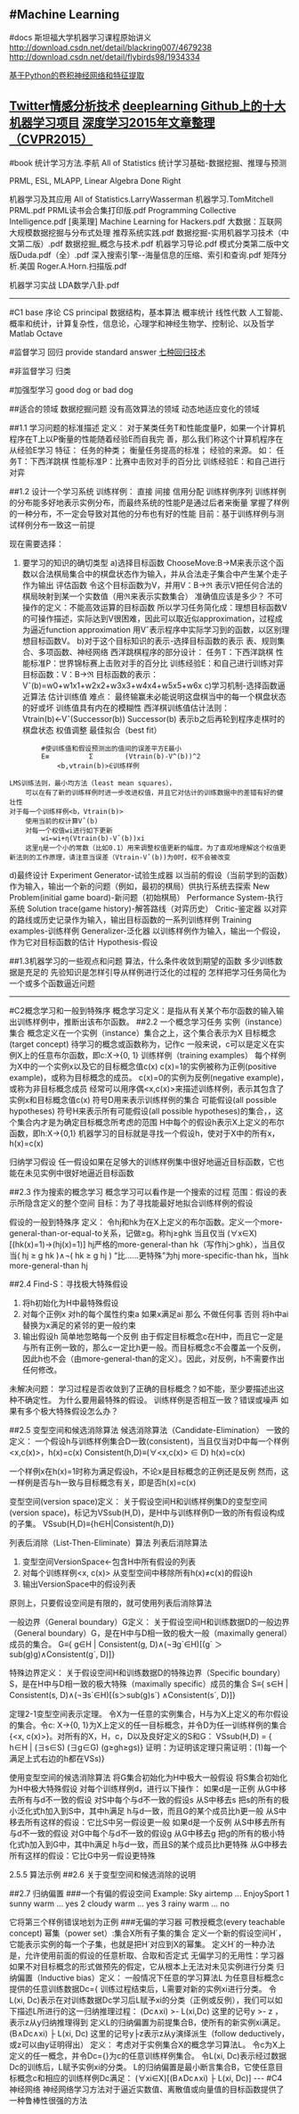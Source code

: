#Machine Learning
---
#docs
斯坦福大学机器学习课程原始讲义
http://download.csdn.net/detail/blackring007/4679238
http://download.csdn.net/detail/flybirds98/1934334

[基于Python的卷积神经网络和特征提取](http://www.csdn.net/article/2015-08-27/2825549)

[Twitter情感分析技术](http://www.infoq.com/cn/news/2015/12/Twitter-api-notion)
[deeplearning](http://www.deeplearningbook.org/)
[Github上的十大机器学习项目](http://geek.csdn.net/news/detail/52337)
[深度学习2015年文章整理（CVPR2015）](http://blog.csdn.net/u010402786/article/details/50548996)
---
#book
统计学习方法.李航
All of Statistics
统计学习基础-数据挖掘、推理与预测


PRML, ESL, MLAPP,
Linear Algebra Done Right



机器学习及其应用
All of Statistics.LarryWasserman
机器学习.TomMitchell
PRML.pdf
PRML读书会合集打印版.pdf
Programming Collective Intelligence.pdf
[奥莱理] Machine Learning for Hackers.pdf
大数据：互联网大规模数据挖掘与分布式处理
推荐系统实践.pdf
数据挖掘-实用机器学习技术（中文第二版）.pdf
数据挖掘_概念与技术.pdf
机器学习导论.pdf
模式分类第二版中文版Duda.pdf（全）.pdf
深入搜索引擎--海量信息的压缩、索引和查询.pdf
矩阵分析.美国 Roger.A.Horn.扫描版.pdf

机器学习实战
LDA数学八卦.pdf

---
#C1 base 序论
CS principal
数据结构，基本算法
概率统计
线性代数
人工智能、概率和统计，计算复杂性，信息论，心理学和神经生物学、控制论、以及哲学
Matlab
Octave

#监督学习
回归
provide standard answer
[七种回归技术](http://www.csdn.net/article/2015-08-19/2825492)

#非监督学习
归类

#加强型学习
good dog or bad dog

##适合的领域
数据挖掘问题
没有高效算法的领域
动态地适应变化的领域

##1.1 学习问题的标准描述
定义： 对于某类任务T和性能度量P，如果一个计算机程序在T上以P衡量的性能随着经验E而自我完
善，那么我们称这个计算机程序在从经验E学习
特征：
任务的种类；
衡量任务提高的标准；
经验的来源。
如：
任务T：下西洋跳棋
性能标准P：比赛中击败对手的百分比
训练经验E：和自己进行对弈

##1.2 设计一个学习系统
训练样例：
    直接
    间接
        信用分配
训练样例序列
训练样例的分布能多好地表示实例分布，而最终系统的性能P是通过后者来衡量
    掌握了样例的一种分布，不一定会导致对其他的分布也有好的性能
    目前：基于训练样例与测试样例分布一致这一前提

现在需要选择：
1. 要学习的知识的确切类型
a)选择目标函数
    ChooseMove:B→M来表示这个函数以合法棋局集合中的棋盘状态作为输入，并从合法走子集合中产生某个走子作为输出
评估函数
    令这个目标函数为V，并用V：B→ℜ 
    表示V把任何合法的棋局映射到某一个实数值（用ℜ来表示实数集合）
准确值应该是多少？
    不可操作的定义：不能高效运算的目标函数
    所以学习任务简化成：理想目标函数V的可操作描述，实际达到V很困难，因此可以取近似approximation，过程成为逼近function approximation
    用Vˆ表示程序中实际学习到的函数，以区别理想目标函数V。
b)对于这个目标知识的表示-选择目标函数的表示
    表、规则集合、多项函数、神经网络
    西洋跳棋程序的部分设计：
        任务T：下西洋跳棋
        性能标准P：世界锦标赛上击败对手的百分比
        训练经验E：和自己进行训练对弈
        目标函数：V：B→ℜ
        目标函数的表示：Vˆ(b)=w0+w1x1+w2x2+w3x3+w4x4+w5x5+w6x
c)学习机制-选择函数逼近算法
    估计训练值
    难点：
        最终输赢未必能说明这盘棋当中的每一个棋盘状态的好或坏
        训练值具有内在的模糊性
    西洋棋训练值估计法则：
        Vtrain(b)←Vˆ(Successor(b))
        Successor(b) 表示b之后再轮到程序走棋时的棋盘状态
    权值调整
        最佳拟合（best fit）
```        
        #使训练值和假设预测出的值间的误差平方E最小
        E≡          Σ        (Vtrain(b)-V^(b))^2
            <b,vtrain(b)>∈训练样例
```
    
    LMS训练法则，最小均方法（least mean squares），
        可以在有了新的训练样例时进一步改进权值，并且它对估计的训练数据中的差错有好的健壮性
    对于每一个训练样例<b，Vtrain(b)>
        使用当前的权计算Vˆ(b)
        对每一个权值wi进行如下更新
            wi←wi+η(Vtrain(b)-Vˆ(b))xi
        这里η是一个小的常数（比如0.1）用来调整权值更新的幅度。为了直观地理解这个权值更新法则的工作原理，请注意当误差（Vtrain-Vˆ(b))为0时，权不会被改变
d)最终设计
Experiment Generator-试验生成器
    以当前的假设（当前学到的函数）作为输入，输出一个新的问题（例如，最初的棋局）供执行系统去探索
New Problem(initial game board)-新问题（初始棋局）
Performance System-执行系统
Solution trace(game history)-解答路线（对弈历史）
Critic-鉴定器
    以对弈的路线或历史记录作为输入，输出目标函数的一系列训练样例
Training examples-训练样例
Generalizer-泛化器
    以训练样例作为输入，输出一个假设，作为它对目标函数的估计
Hypothesis-假设

##1.3机器学习的一些观点和问题
算法，什么条件收敛到期望的函数
多少训练数据是充足的
先验知识是怎样引导从样例进行泛化的过程的
怎样把学习任务简化为一个或多个函数逼近问题

----
#C2概念学习和一般到特殊序
概念学习定义：是指从有关某个布尔函数的输入输出训练样例中，推断出该布尔函数。
##2.2 一个概念学习任务
实例（instance）集合
    概念定义在一个实例（instance）集合之上，这个集合表示为X
目标概念(target concept)
    待学习的概念或函数称为，记作c
    一般来说，c可以是定义在实例X上的任意布尔函数，即c:X→{0, 1}
训练样例（training examples）
    每个样例为X中的一个实例x以及它的目标概念值c(x)
    c(x)=1的实例被称为正例(positive example)，或称为目标概念的成员。
    c(x)=0的实例为反例(negative example)，或称为非目标概念成员
    经常可以用序偶<x,c(x)>来描述训练样例，表示其包含了实例x和目标概念值c(x)
    符号D用来表示训练样例的集合
可能假设(all possible hypotheses)
    符号H来表示所有可能假设(all possible hypotheses)的集合，，这个集合内才是为确定目标概念所考虑的范围
    H中每个的假设h表示X上定义的布尔函数，即h:X→{0,1}
机器学习的目标就是寻找一个假设h，使对于X中的所有x，h(x)=c(x)

归纳学习假设
    任一假设如果在足够大的训练样例集中很好地逼近目标函数，它也能在未见实例中很好地逼近目标函数

##2.3 作为搜索的概念学习
概念学习可以看作是一个搜索的过程
范围：假设的表示所隐含定义的整个空间
目标：为了寻找能最好地拟合训练样例的假设

假设的一般到特殊序
定义： 令hj和hk为在X上定义的布尔函数。定义一个more-general-than-or-equal-to关系，记做≥g。称hj≥ghk 当且仅当
(∀x∈X)[(hk(x)=1)→(hj(x)=1)]
hj严格的more-general-than hk（写作hj＞ghk），当且仅当( hj ≥ g hk )∧¬( hk ≥ g hj )
“比……更特殊”为hj more-specific-than hk，当hk more-general-than hj

##2.4 Find-S：寻找极大特殊假设
1. 将h初始化为H中最特殊假设
2. 对每个正例x
    对h的每个属性约束a
    如果x满足ai
        那么 不做任何事
    否则 将h中ai替换为x满足的紧邻的更一般约束
3. 输出假设h
简单地忽略每一个反例
    由于假定目标概念c在H中，而且它一定是与所有正例一致的，那么c一定比h更一般。而目标概念c不会覆盖一个反例，因此h也不会（由more-general-than的定义）。因此，对反例，h不需要作出任何修改。

未解决问题：
学习过程是否收敛到了正确的目标概念？如不能，至少要描述出这种不确定性。
为什么要用最特殊的假设。
训练样例是否相互一致？错误或噪声
如果有多个极大特殊假设怎么办？

##2.5 变型空间和候选消除算法
候选消除算法（Candidate-Elimination）
一致的定义： 
    一个假设h与训练样例集合D一致(consistent)，当且仅当对D中每一个样例<x,c(x)>，h(x)=c(x)
    Consistent(h,D)≡(∀<x,c(x)> ∈ D) h(x)=c(x)

一个样例x在h(x)=1时称为满足假设h，不论x是目标概念的正例还是反例
然而，这一样例是否与h一致与目标概念有关，即是否h(x)=c(x)

变型空间(version space)定义：
    关于假设空间H和训练样例集D的变型空间(version space)，标记为VSsub(H,D)，是H中与训练样例D一致的所有假设构成的子集。
    VSsub(H,D)≡{h∈H|Consistent(h,D)}

列表后消除（List-Then-Eliminate）算法
列表后消除算法
1. 变型空间VersionSpace←包含H中所有假设的列表
2. 对每个训练样例<x, c(x)>
    从变型空间中移除所有h(x)≠c(x)的假设h
3. 输出VersionSpace中的假设列表

原则上，只要假设空间是有限的，就可使用列表后消除算法

一般边界（General boundary）G定义：
    关于假设空间H和训练数据D的一般边界（General boundary）G，是在H中与D相一致的极大一般（maximally general）成员的集合。
    G≡{ g∈H | Consistent(g, D)∧(¬∃g´∈H)[(g´ ＞sub(g)g)∧Consistent(g´, D)]}

特殊边界定义： 
    关于假设空间H和训练数据D的特殊边界（Specific boundary）S，是在H中与D相一致的极大特殊（maximally specific）成员的集合
    S≡{ s∈H | Consistent(s, D)∧(¬∃s´∈H)[(s＞sub(g)s´) ∧Consistent(s´, D)]}

定理2-1变型空间表示定理。
    令X为一任意的实例集合，H与为X上定义的布尔假设的集合。令c: X→{0, 1}为X上定义的任一目标概念，并令D为任一训练样例的集合{<x, c(x)>}。对所有的X，H，c，D以及良好定义的S和G：
    VSsub(H,D) = { h∈H | (∃s∈S) (∃g∈G) (g≥gh≥gs)}
证明：为证明该定理只需证明：(1)每一个满足上式右边的h都在VSs)}

使用变型空间的候选消除算法
将G集合初始化为H中极大一般假设
将S集合初始化为H中极大特殊假设
对每个训练样例d，进行以下操作：
    如果d是一正例
        从G中移去所有与d不一致的假设
        对S中每个与d不一致的假设s
            从S中移去s
            把s的所有的极小泛化式h加入到S中，其中h满足
                h与d一致，而且G的某个成员比h更一般
            从S中移去所有这样的假设：它比S中另一假设更一般
    如果d是一个反例
        从S中移去所有与d不一致的假设
        对G中每个与d不一致的假设g
            从G中移去g
            把g的所有的极小特化式h加入到G中，其中h满足
                h与d一致，而且S的某个成员比h更特殊
            从G中移去所有这样的假设：它比G中另一假设更特殊

2.5.5 算法示例
##2.6 关于变型空间和候选消除的说明

##2.7 归纳偏置
###一个有偏的假设空间
Example:
    Sky     airtemp ... EnjoySport
1   sunny   warm    ...  yes
2   cloudy  warm    ...  yes
3   rainy   warm    ...  no  
<?, Warm, Nornal, Strong, Cool, Change>它将第三个样例错误地划为正例

###无偏的学习器
可教授概念(every teachable concept)
幂集（power set）:集合X所有子集的集合

定义一个新的假设空间H´，它能表示实例的每一个子集，也就是把H´对应到X的幂集。
定义H´的一种办法是，允许使用前面的假设的任意析取、合取和否定式

无偏学习的无用性：学习器如果不对目标概念的形式做预先的假定，它从根本上无法对未见实例进行分类

归纳偏置（Inductive bias）定义：
一般情况下任意的学习算法L
为任意目标概念c提供的任意训练数据Dc={<x, c(x)>
训练过程结束后，L需要对新的实例xi进行分类。
令L(xi, Dc)表示在对训练数据Dc学习后L赋予xi的分类（正例或反例），我们可以如下描述L所进行的这一归纳推理过程：
(Dc∧xi) >- L(xi,Dc)
这里的记号y >- z ，表示z从y归纳推理得到
定义L的归纳偏置为前提集合B，使所有的新实例xi满足。
(B∧Dc∧xi) ├ L(xi, Dc)
这里的记号y├z表示z从y演绎派生（follow deductively，或z可以由y证明得出）

定义： 
考虑对于实例集合X的概念学习算法L。
令c为X上定义的任一概念，并令Dc={<x, c(x)>}为c的任意训练样例集合。
令L(xi, Dc)表示经过数据Dc的训练后，L赋予实例xi的分类。
L的归纳偏置是最小断言集合B，它使任意目标概念c和相应的训练样例Dc满足：
(∀xi∈X)[(B∧Dc∧xi) ├ L(xi, Dc)]




---
#C4 神经网络
神经网络学习方法对于逼近实数值、离散值或向量值的目标函数提供了一种鲁棒性很强的方法
















